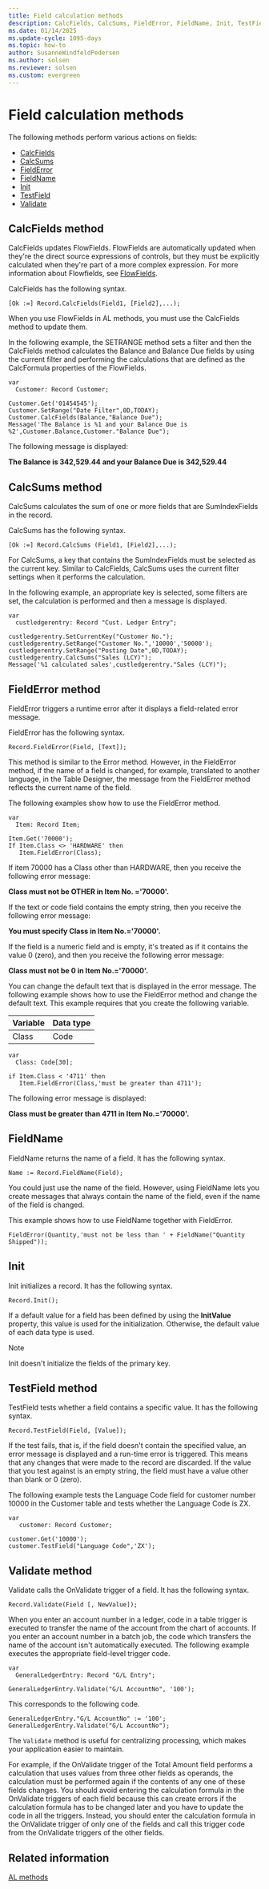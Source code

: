```yaml
---
title: Field calculation methods
description: CalcFields, CalcSums, FieldError, FieldName, Init, TestField, and Validate Methods in Business Central.
ms.date: 01/14/2025
ms.update-cycle: 1095-days
ms.topic: how-to
author: SusanneWindfeldPedersen
ms.author: solsen
ms.reviewer: solsen
ms.custom: evergreen
---
```


# Field calculation methods

The following methods perform various actions on fields:  

- [CalcFields](methods-auto/record/record-calcfields-method.md)
- [CalcSums](methods-auto/record/record-calcsums-method.md)
- [FieldError](methods-auto/fieldref/fieldref-fielderror-string-method.md)
- [FieldName](methods-auto/record/record-fieldname-method.md)
- [Init](methods-auto/record/record-init-method.md)
- [TestField](methods-auto/record/record-testfield-joker-method.md)
- [Validate](methods-auto/record/record-validate-method.md)

## CalcFields method

CalcFields updates FlowFields. FlowFields are automatically updated when they're the direct source expressions of controls, but they must be explicitly calculated when they're part of a more complex expression. For more information about Flowfields, see [FlowFields](devenv-flowfields.md).  

CalcFields has the following syntax.  

```AL  
[Ok :=] Record.CalcFields(Field1, [Field2],...);  
```  

When you use FlowFields in AL methods, you must use the CalcFields method to update them.  

In the following example, the SETRANGE method sets a filter and then the CalcFields method calculates the Balance and Balance Due fields by using the current filter and performing the calculations that are defined as the CalcFormula properties of the FlowFields.

```AL  
var  
  Customer: Record Customer;

Customer.Get('01454545');  
Customer.SetRange("Date Filter",0D,TODAY);  
Customer.CalcFields(Balance,"Balance Due");  
Message('The Balance is %1 and your Balance Due is %2',Customer.Balance,Customer."Balance Due");  
```  

The following message is displayed:  

**The Balance is 342,529.44 and your Balance Due is 342,529.44**  

## CalcSums method

CalcSums calculates the sum of one or more fields that are SumIndexFields in the record.  

CalcSums has the following syntax.  

```AL
[Ok :=] Record.CalcSums (Field1, [Field2],...);  
```  

For CalcSums, a key that contains the SumIndexFields must be selected as the current key. Similar to CalcFields, CalcSums uses the current filter settings when it performs the calculation.  

In the following example, an appropriate key is selected, some filters are set, the calculation is performed and then a message is displayed.

```AL  
var  
  custledgerentry: Record "Cust. Ledger Entry";

custledgerentry.SetCurrentKey("Customer No.");  
custledgerentry.SetRange("Customer No.",'10000','50000');  
custledgerentry.SetRange("Posting Date",0D,TODAY);  
custledgerentry.CalcSums("Sales (LCY)");  
Message('%1 calculated sales',custledgerentry."Sales (LCY)");  
```  

## FieldError method

FieldError triggers a runtime error after it displays a field-related error message.  

FieldError has the following syntax.  

```AL  
Record.FieldError(Field, [Text]);  
```  

This method is similar to the Error method. However, in the FieldError method, if the name of a field is changed, for example, translated to another language, in the Table Designer, the message from the FieldError method reflects the current name of the field.  

The following examples show how to use the FieldError method.

```AL
var 
  Item: Record Item;

Item.Get('70000');  
If Item.Class <> 'HARDWARE' then  
   Item.FieldError(Class);  
```  

If item 70000 has a Class other than HARDWARE, then you receive the following error message:  

**Class must not be OTHER in Item No. ='70000'.**  

If the text or code field contains the empty string, then you receive the following error message:  

**You must specify Class in Item No.='70000'.**  

If the field is a numeric field and is empty, it's treated as if it contains the value 0 (zero), and then you receive the following error message:  

**Class must not be 0 in Item No.='70000'.**  

You can change the default text that is displayed in the error message. The following example shows how to use the FieldError method and change the default text. This example requires that you create the following variable.  

|Variable|Data type|  
|--------|---------|  
|Class|Code|  

```AL  
var  
  Class: Code[30];

if Item.Class < '4711' then
   Item.FieldError(Class,'must be greater than 4711');  
```  

The following error message is displayed:  

**Class must be greater than 4711 in Item No.='70000'.**  

## FieldName  

FieldName returns the name of a field. It has the following syntax.  

```AL  
Name := Record.FieldName(Field);  
```  

You could just use the name of the field. However, using FieldName lets you create messages that always contain the name of the field, even if the name of the field is changed.  

This example shows how to use FieldName together with FieldError.  

```AL  
FieldError(Quantity,'must not be less than ' + FieldName("Quantity Shipped"));  
```  

## Init

Init initializes a record. It has the following syntax.  

```AL  
Record.Init();
```  

If a default value for a field has been defined by using the **InitValue** property, this value is used for the initialization. Otherwise, the default value of each data type is used.  

> [!NOTE]  
> Init doesn't initialize the fields of the primary key.

## TestField method

TestField tests whether a field contains a specific value. It has the following syntax.  

```AL  
Record.TestField(Field, [Value]);  
```  

If the test fails, that is, if the field doesn't contain the specified value, an error message is displayed and a run-time error is triggered. This means that any changes that were made to the record are discarded. If the value that you test against is an empty string, the field must have a value other than blank or 0 (zero).  

The following example tests the Language Code field for customer number 10000 in the Customer table and tests whether the Language Code is ZX.

```AL
var
   customer: Record Customer;

customer.Get('10000');  
customer.TestField("Language Code",'ZX');  
```  

## Validate method

Validate calls the OnValidate trigger of a field. It has the following syntax.  

```AL  
Record.Validate(Field [, NewValue]);  
```  

When you enter an account number in a ledger, code in a table trigger is executed to transfer the name of the account from the chart of accounts. If you enter an account number in a batch job, the code which transfers the name of the account isn't automatically executed. The following example executes the appropriate field-level trigger code.  

```AL
var
  GeneralLedgerEntry: Record "G/L Entry";

GeneralLedgerEntry.Validate("G/L AccountNo", '100');  
```  

This corresponds to the following code.  

```AL  
GeneralLedgerEntry."G/L AccountNo" := '100';  
GeneralLedgerEntry.Validate("G/L AccountNo");  
```  

The `Validate` method is useful for centralizing processing, which makes your application easier to maintain.  

For example, if the OnValidate trigger of the Total Amount field performs a calculation that uses values from three other fields as operands, the calculation must be performed again if the contents of any one of these fields changes. You should avoid entering the calculation formula in the OnValidate triggers of each field because this can create errors if the calculation formula has to be changed later and you have to update the code in all the triggers. Instead, you should enter the calculation formula in the OnValidate trigger of only one of the fields and call this trigger code from the OnValidate triggers of the other fields.

## Related information

[AL methods](methods-auto/library.md)  
